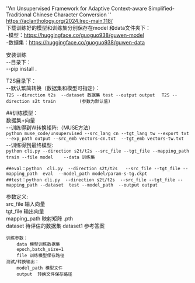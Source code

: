 
''An Unsupervised Framework for Adaptive Context-aware Simplified-Traditional Chinese Character Conversion   ''  
https://aclanthology.org/2024.lrec-main.118/   
下载训练好的模型和训练集分别保存在model 和data文件夹下：  
  -模型：https://huggingface.co/guoguo938/guwen-model  
  -数据集：https://huggingface.co/guoguo938/guwen-data  


安装训练  
--目录下：  
--pip install .    

    
T2S目录下：  
    --默认繁简转换（数据集和模型可指定）：  
    ```
    T2S --direction t2s  --dataset 数据集 test --output output  
    ```
    ```
    T2S --direction s2t train         (参数为默认值)   
    ```


##训练模型：  
    数据集+向量   
    --训练得到W转换矩阵:（MUSE方法）  
    ```
        python muse_code/unsupervised --src_lang cn --tgt_lang tw --export txt --exp_path output --src_emb vectors-cn.txt  --tgt_emb vectors-tw.txt  ```  
    --训练得到最终模型:  
        ```python cli.py --direction s2t/t2s --src_file --tgt_file --mapping_path   train --file model    --data 训练集          ```               
  ```  
##eval：python  cli.py  --direction s2t/t2s   --src_file --tgt_file --mapping_path  eval  --model_path model/param-s-tg.ckpt  
##test：python cli.py  --direction s2t/t2s  --src_file --tgt_file --mapping_path --dataset  test --model_path  --output output  
```
参数定义:  
    src_file 输入向量  
    tgt_file 输出向量  
    mapping_path 映射矩阵 .pth  
    dataset  待评估的数据集  dataset1 参考答案  

    训练参数：  
        data 模型训练数据集  
        epoch,batch_size=1  
        file 训练模型保存路径  
    测试/转换输出：  
        model_path 模型文件  
        output  转换文件保存路径  





